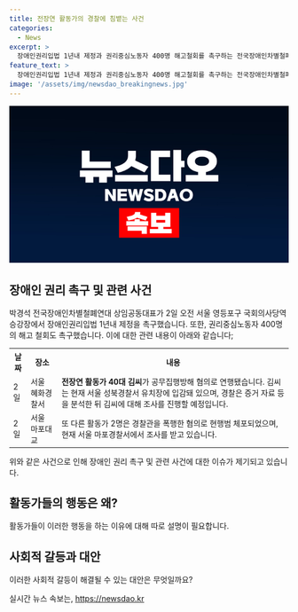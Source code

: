 ```yaml
---
title: 전장연 활동가의 경찰에 침뱉는 사건
categories:
  - News
excerpt: >
  장애인권리입법 1년내 제정과 권리중심노동자 400명 해고철회를 촉구하는 전국장애인차별철폐연대 상임공동대표가 서울 영등포구 국회의사당역에서 활동가 40대 김씨가 경찰관에게 침을 뱉은 혐의로 연행됐다. 또 다른 활동가 2명도 경찰관을 폭행한 혐의로 체포됐다.
feature_text: >
  장애인권리입법 1년내 제정과 권리중심노동자 400명 해고철회를 촉구하는 전국장애인차별철폐연대 상임공동대표가 서울 영등포구 국회의사당역에서 활동가 40대 김씨가 경찰관에게 침을 뱉은 혐의로 연행됐다. 또 다른 활동가 2명도 경찰관을 폭행한 혐의로 체포됐다.
image: '/assets/img/newsdao_breakingnews.jpg'
---
```


<p><img src="/assets/img/newsdao_breakingnews.jpg" alt="ranknews 속보" /></p>

<h2 data-ke-size="size26">장애인 권리 촉구 및 관련 사건</h2>

<p data-ke-size="size16">박경석 전국장애인차별철폐연대 상임공동대표가 2일 오전 서울 영등포구 국회의사당역 승강장에서 장애인권리입법 1년내 제정을 촉구했습니다. 또한, 권리중심노동자 400명의 해고 철회도 촉구했습니다. 이에 대한 관련 내용이 아래와 같습니다;</p>

<table>
  <tr>
    <th>날짜</th>
    <th>장소</th>
    <th>내용</th>
  </tr>
  <tr>
    <td>2일</td>
    <td>서울 혜화경찰서</td>
    <td><b>전장연 활동가 40대 김씨</b>가 공무집행방해 혐의로 연행됐습니다. 김씨는 현재 서울 성북경찰서 유치장에 입감돼 있으며, 경찰은 증거 자료 등을 분석한 뒤 김씨에 대해 조사를 진행할 예정입니다.</td>
  </tr>
  <tr>
    <td>2일</td>
    <td>서울 마포대교</td>
    <td>또 다른 활동가 2명은 경찰관을 폭행한 혐의로 현행범 체포되었으며, 현재 서울 마포경찰서에서 조사를 받고 있습니다.</td>
  </tr>
</table>

<p data-ke-size="size16">위와 같은 사건으로 인해 장애인 권리 촉구 및 관련 사건에 대한 이슈가 제기되고 있습니다.</p>

<h2 data-ke-size="size26">활동가들의 행동은 왜?</h2>

<p data-ke-size="size16">활동가들이 이러한 행동을 하는 이유에 대해 따로 설명이 필요합니다.</p>

<h2 data-ke-size="size26">사회적 갈등과 대안</h2>

<p data-ke-size="size16">이러한 사회적 갈등이 해결될 수 있는 대안은 무엇일까요?</p>
실시간 뉴스 속보는, <a href="https://newsdao.kr" rel="dofollow">https://newsdao.kr</a>


